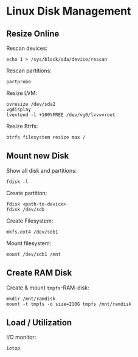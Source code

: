 # Linux Disk Management

## Resize Online

Rescan devices:

```shell
echo 1 > /sys/block/sda/device/rescan
```

Rescan partitions:

```shell
partprobe
```

Resize LVM:

```shell
pvresize /dev/sda2
vgdisplay
lvextend -l +100%FREE /dev/vg0/lvvvvroot
```

Resize Btrfs:

```shell
btrfs filesystem resize max /
```

## Mount new Disk

Show all disk and partitions:

```shell
fdisk -l
```

Create partition:

```shell
fdisk <path-to-device>
fdisk /dev/sdb
```

Create Filesystem:

```shell
mkfs.ext4 /dev/sdb1
```

Mount filesystem:

```shell
mount /dev/sdb1 /mnt
```

## Create RAM Disk

Create & mount `tmpfs`-RAM-disk:

```shell
mkdir /mnt/ramdisk
mount -t tmpfs -o size=210G tmpfs /mnt/ramdisk
```

## Load / Utilization

I/O monitor:

```shell
iotop
```
